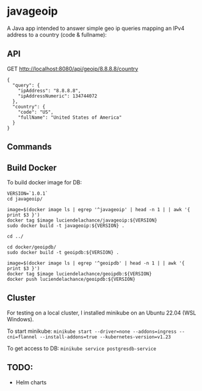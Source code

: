 # javageoip
A Java app intended to answer simple geo ip queries mapping an IPv4 address to a country (code & fullname):

## API
GET [http://localhost:8080/api/geoip/8.8.8.8/country](http://localhost:8080/api/geoip/8.8.8.8/country)

```
{
  "query": {
    "ipAddress": "8.8.8.8",
    "ipAddressNumeric": 134744072
  },
  "country": {
    "code": "US",
    "fullName": "United States of America"
  }
}
```

## Commands

## Build Docker 
To build docker image for DB:
```
VERSION=`1.0.1`
cd javageoip/

image=$(docker image ls | egrep '^javageoip' | head -n 1 | | awk '{ print $3 }')
docker tag $image luciendelachance/javageoip:${VERSION}
sudo docker build -t javageoip:${VERSION} .

cd ../

cd docker/geoipdb/
sudo docker build -t geoipdb:${VERSION} .

image=$(docker image ls | egrep '^geoipdb' | head -n 1 | | awk '{ print $3 }')
docker tag $image luciendelachance/geoipdb:${VERSION}
docker push luciendelachance/geoipdb:${VERSION}
```

## Cluster
For testing on a local cluster, I installed minikube on an Ubuntu 22.04 (WSL Windows).

To start minikube:
`minikube start --driver=none --addons=ingress --cni=flannel --install-addons=true --kubernetes-version=v1.23`

To get access to DB:
`minikube service postgresdb-service`


## TODO:
- Helm charts